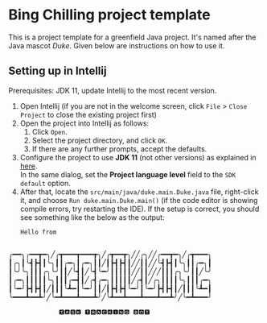 # Bing Chilling project template

This is a project template for a greenfield Java project. It's named after the Java mascot _Duke_. Given below are instructions on how to use it.

## Setting up in Intellij

Prerequisites: JDK 11, update Intellij to the most recent version.

1. Open Intellij (if you are not in the welcome screen, click `File` > `Close Project` to close the existing project first)
1. Open the project into Intellij as follows:
   1. Click `Open`.
   1. Select the project directory, and click `OK`.
   1. If there are any further prompts, accept the defaults.
1. Configure the project to use **JDK 11** (not other versions) as explained in [here](https://www.jetbrains.com/help/idea/sdk.html#set-up-jdk).<br>
   In the same dialog, set the **Project language level** field to the `SDK default` option.
3. After that, locate the `src/main/java/duke.main.Duke.java` file, right-click it, and choose `Run duke.main.Duke.main()` (if the code editor is showing compile errors, try restarting the IDE). If the setup is correct, you should see something like the below as the output:
   ```
   Hello from
  
╭━━╮╭━━┳━╮╱╭┳━━━┳━━━┳╮╱╭┳━━┳╮╱╱╭╮╱╱╭━━┳━╮╱╭┳━━━╮
┃╭╮┃╰┫┣┫┃╰╮┃┃╭━╮┃╭━╮┃┃╱┃┣┫┣┫┃╱╱┃┃╱╱╰┫┣┫┃╰╮┃┃╭━╮┃
┃╰╯╰╮┃┃┃╭╮╰╯┃┃╱╰┫┃╱╰┫╰━╯┃┃┃┃┃╱╱┃┃╱╱╱┃┃┃╭╮╰╯┃┃╱╰╯
┃╭━╮┃┃┃┃┃╰╮┃┃┃╭━┫┃╱╭┫╭━╮┃┃┃┃┃╱╭┫┃╱╭╮┃┃┃┃╰╮┃┃┃╭━╮
┃╰━╯┣┫┣┫┃╱┃┃┃╰┻━┃╰━╯┃┃╱┃┣┫┣┫╰━╯┃╰━╯┣┫┣┫┃╱┃┃┃╰┻━┃
╰━━━┻━━┻╯╱╰━┻━━━┻━━━┻╯╱╰┻━━┻━━━┻━━━┻━━┻╯╱╰━┻━━━╯

                  🆃🅰🆂🅺 🆃🆁🅰🅲🅺🅸🅽🅶 🅱🅾🆃
